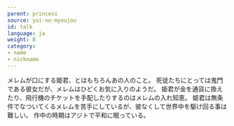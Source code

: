 ```yaml
---
parent: princess
source: yoi-no-myoujou
id: talk
language: ja
weight: 8
category:
- name
- nickname
---
```


メレムが口にする姫君、とはもちろんあの人のこと。
死徒たちにとっては鬼門である彼女だが、メレムはひどくお気に入りのようだ。
姫君が金を通貨に換えたり、飛行機のチケットを手配したりするのはメレムの入れ知恵。
姫君は無条件でなついてくるメレムを苦手にしているが、彼なくして世界中を駆け回る事は難しい。
作中の時期はアジトで平和に眠っている。
